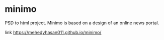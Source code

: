 # minimo
PSD to html project. Minimo is based on a design of an online news portal.


link            https://mehedyhasan011.github.io/minimo/

